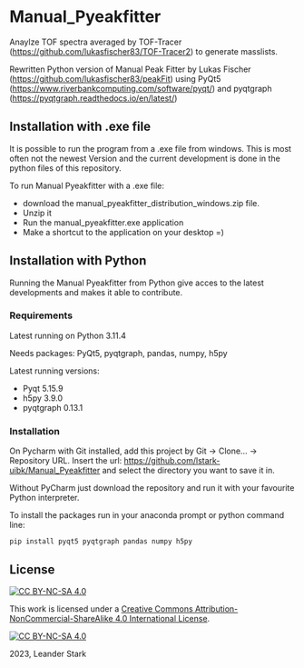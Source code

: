 # Manual_Pyeakfitter
Anaylze TOF spectra averaged by TOF-Tracer (https://github.com/lukasfischer83/TOF-Tracer2) to generate masslists. 

Rewritten Python version of Manual Peak Fitter by Lukas Fischer (https://github.com/lukasfischer83/peakFit) using PyQt5 (https://www.riverbankcomputing.com/software/pyqt/) and pyqtgraph (https://pyqtgraph.readthedocs.io/en/latest/)

## Installation with .exe file
It is possible to run the program from a .exe file from windows. This is most often not the newest Version and the current development is done in the python files of this repository. 

To run Manual Pyeakfitter with a .exe file:
- download the manual_pyeakfitter_distribution_windows.zip file. 
- Unzip it
- Run the manual_pyeakfitter.exe application
- Make a shortcut to the application on your desktop =)

## Installation with Python
Running the Manual Pyeakfitter from Python give acces to the latest developments and makes it able to contribute.

### Requirements
Latest running on Python  3.11.4 

Needs packages:
PyQt5, pyqtgraph, pandas, numpy, h5py

Latest running versions:
- Pyqt   5.15.9 
- h5py   3.9.0 
- pyqtgraph 0.13.1

### Installation
On Pycharm with Git installed, add this project by Git -> Clone... -> Repository URL.
Insert the url: https://github.com/lstark-uibk/Manual_Pyeakfitter and select the directory you want to save it in.

Without PyCharm just download the repository and run it with your favourite Python interpreter.

To install the packages run in your anaconda prompt or python command line:
```
pip install pyqt5 pyqtgraph pandas numpy h5py
```
## License

[![CC BY-NC-SA 4.0][cc-by-nc-sa-shield]][cc-by-nc-sa]

This work is licensed under a
[Creative Commons Attribution-NonCommercial-ShareAlike 4.0 International License][cc-by-nc-sa].

[![CC BY-NC-SA 4.0][cc-by-nc-sa-image]][cc-by-nc-sa]

[cc-by-nc-sa]: http://creativecommons.org/licenses/by-nc-sa/4.0/
[cc-by-nc-sa-image]: https://licensebuttons.net/l/by-nc-sa/4.0/88x31.png
[cc-by-nc-sa-shield]: https://img.shields.io/badge/License-CC%20BY--NC--SA%204.0-lightgrey.svg

2023, Leander Stark 


